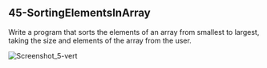 ## 45-SortingElementsInArray
Write a program that sorts the elements of an array from smallest to largest, taking the size and elements of the array from the user.

![Screenshot_5-vert](https://user-images.githubusercontent.com/57245919/130488169-28429e2b-769f-4621-b0d9-4dabfe7f130a.jpg)
